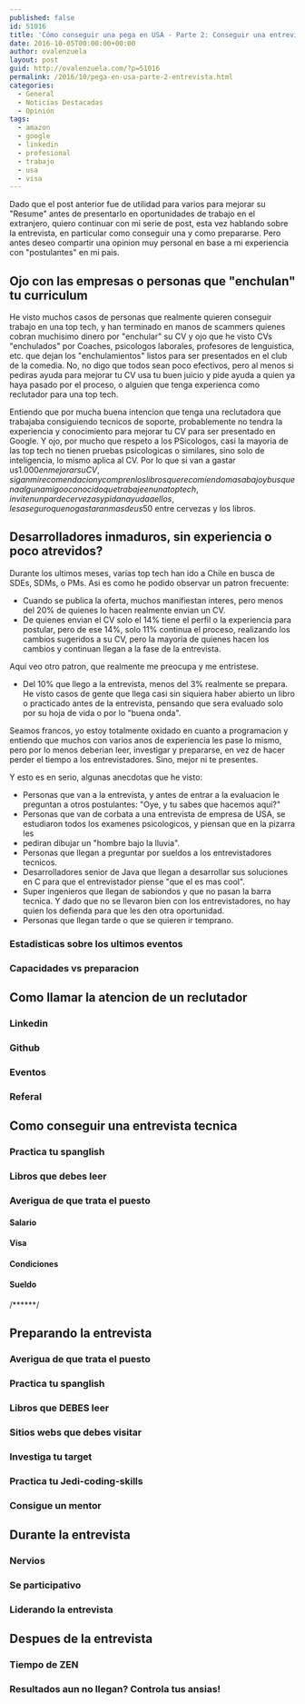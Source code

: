 ```yaml
---
published: false
id: 51016
title: 'Cómo conseguir una pega en USA - Parte 2: Conseguir una entrevista'
date: 2016-10-05T00:00:00+00:00
author: ovalenzuela
layout: post
guid: http://ovalenzuela.com/?p=51016
permalink: /2016/10/pega-en-usa-parte-2-entrevista.html
categories:
  - General
  - Noticias Destacadas
  - Opinión
tags:
  - amazon
  - google
  - linkedin
  - profesional
  - trabajo
  - usa
  - visa
---
```


Dado que el post anterior fue de utilidad para varios para mejorar su "Resume" antes de presentarlo en oportunidades de trabajo en el extranjero,
quiero continuar con mi serie de post, esta vez hablando sobre la entrevista, en particular como conseguir una y como prepararse. Pero antes
deseo compartir una opinion muy personal en base a mi experiencia con "postulantes" en mi pais.

## Ojo con las empresas o personas que "enchulan" tu curriculum

He visto muchos casos de personas que realmente quieren conseguir trabajo en una top tech, y han terminado en manos de scammers quienes cobran 
muchisimo dinero por "enchular" su CV y ojo que he visto CVs "enchulados" por Coaches, psicologos laborales, profesores de lenguistica, etc. que 
dejan los "enchulamientos" listos para ser presentados en el club de la comedia. No, no digo que todos sean poco efectivos, pero al menos si 
pediras ayuda para mejorar tu CV usa tu buen juicio y pide ayuda a quien ya haya pasado por el proceso, o alguien que tenga experienca como reclutador 
para una top tech. 

Entiendo que por mucha buena intencion que tenga una reclutadora que trabajaba consiguiendo tecnicos de soporte, probablemente no 
tendra la experiencia y conocimiento para mejorar tu CV para ser presentado en Google. Y ojo, por mucho que respeto a los PSicologos, casi la mayoria 
de las top tech no tienen pruebas psicologicas o similares, sino solo de inteligencia, lo mismo aplica al CV. Por lo que si van a gastar us$1.000 en 
mejorar su CV, sigan mi recomendacion y compren los libros que recomiendo mas abajo y busquen a algun amigo o conocido que trabaje en una top tech, 
inviten un par de cervezas y pidan ayuda a ellos, les aseguro que no gastaran mas de us$50 entre cervezas y los libros.

## Desarrolladores inmaduros, sin experiencia o poco atrevidos?

Durante los ultimos meses, varias top tech han ido a Chile en busca de SDEs, SDMs, o PMs. Asi es como he podido observar un patron frecuente:
* Cuando se publica la oferta, muchos manifiestan interes, pero menos del 20% de quienes lo hacen realmente envian un CV.
* De quienes envian el CV solo el 14% tiene el perfil o la experiencia para postular, pero de ese 14%, solo 11% continua el proceso, realizando los 
cambios sugeridos a su CV, pero la mayoria de quienes hacen los cambios y continuan llegan a la fase de la entrevista.

Aqui veo otro patron, que realmente me preocupa y me entristese.
* Del 10% que llego a la entrevista, menos del 3% realmente se prepara. He visto casos de gente que llega casi sin siquiera haber abierto un libro 
o practicado antes de la entrevista, pensando que sera evaluado solo por su hoja de vida o por lo "buena onda".

Seamos francos, yo estoy 
totalmente oxidado en cuanto a programacion y entiendo que muchos con varios anos de experiencia les pase lo mismo, pero por lo menos deberian 
leer, investigar y prepararse, en vez de hacer perder el tiempo a los entrevistadores. Sino, mejor ni te presentes.

Y esto es en serio, algunas anecdotas que he visto:

* Personas que van a la entrevista, y antes de entrar a la evaluacion le preguntan a otros postulantes: "Oye, y tu sabes que hacemos aqui?"
* Personas que van de corbata a una entrevista de empresa de USA, se estudiaron todos los examenes psicologicos, y piensan que en la pizarra les 
* pediran dibujar un "hombre bajo la lluvia".
* Personas que llegan a preguntar por sueldos a los entrevistadores tecnicos.
* Desarrolladores senior de Java que llegan a desarrollar sus soluciones en C para que el entrevistador piense "que el es mas cool".
* Super ingenieros que llegan de sabiondos y que no pasan la barra tecnica. Y dado que no se llevaron bien con los entrevistadores, no hay quien 
los defienda para que les den otra oportunidad.
* Personas que llegan tarde o que se quieren ir temprano.

### Estadisticas sobre los ultimos eventos
### Capacidades vs preparacion

## Como llamar la atencion de un reclutador
### Linkedin
### Github
### Eventos
### Referal

## Como conseguir una entrevista tecnica
### Practica tu spanglish
### Libros que debes leer
### Averigua de que trata el puesto
#### Salario
#### Visa
#### Condiciones
#### Sueldo


/******/


## Preparando la entrevista
### Averigua de que trata el puesto
### Practica tu spanglish
### Libros que DEBES leer
### Sitios webs que debes visitar
### Investiga tu target
### Practica tu Jedi-coding-skills
### Consigue un mentor

## Durante la entrevista
### Nervios
### Se participativo
### Liderando la entrevista

## Despues de la entrevista
### Tiempo de ZEN
### Resultados aun no llegan? Controla tus ansias!